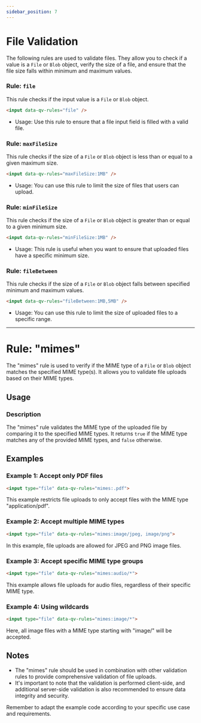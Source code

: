 ```yaml
---
sidebar_position: 7
---
```

# File Validation

The following rules are used to validate files. They allow you to check if a value is a `File` or `Blob` object, verify the size of a file, and ensure that the file size falls within minimum and maximum values.

### Rule: `file`

This rule checks if the input value is a `File` or `Blob` object.

```html
<input data-qv-rules="file" />
```

- Usage: Use this rule to ensure that a file input field is filled with a valid file.

### Rule: `maxFileSize`

This rule checks if the size of a `File` or `Blob` object is less than or equal to a given maximum size.

```html
<input data-qv-rules="maxFileSize:1MB" />
```

- Usage: You can use this rule to limit the size of files that users can upload.

### Rule: `minFileSize`

This rule checks if the size of a `File` or `Blob` object is greater than or equal to a given minimum size.

```html
<input data-qv-rules="minFileSize:1MB" />
```

- Usage: This rule is useful when you want to ensure that uploaded files have a specific minimum size.

### Rule: `fileBetween`

This rule checks if the size of a `File` or `Blob` object falls between specified minimum and maximum values.

```html
<input data-qv-rules="fileBetween:1MB,5MB" />
```

- Usage: You can use this rule to limit the size of uploaded files to a specific range.

---
# Rule: "mimes"

The "mimes" rule is used to verify if the MIME type of a `File` or `Blob` object matches the specified MIME type(s). It allows you to validate file uploads based on their MIME types.

## Usage

### Description
The "mimes" rule validates the MIME type of the uploaded file by comparing it to the specified MIME types. It returns `true` if the MIME type matches any of the provided MIME types, and `false` otherwise.

## Examples

### Example 1: Accept only PDF files
```html
<input type="file" data-qv-rules="mimes:.pdf">
```
This example restricts file uploads to only accept files with the MIME type "application/pdf".

### Example 2: Accept multiple MIME types
```html
<input type="file" data-qv-rules="mimes:image/jpeg, image/png">
```
In this example, file uploads are allowed for JPEG and PNG image files.

### Example 3: Accept specific MIME type groups
```html
<input type="file" data-qv-rules="mimes:audio/*">
```
This example allows file uploads for audio files, regardless of their specific MIME type.

### Example 4: Using wildcards
```html
<input type="file" data-qv-rules="mimes:image/*">
```
Here, all image files with a MIME type starting with "image/" will be accepted.

## Notes
- The "mimes" rule should be used in combination with other validation rules to provide comprehensive validation of file uploads.
- It's important to note that the validation is performed client-side, and additional server-side validation is also recommended to ensure data integrity and security.

Remember to adapt the example code according to your specific use case and requirements.
